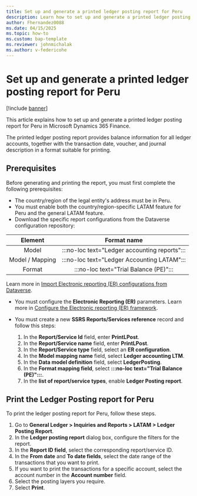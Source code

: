 ```yaml
---
title: Set up and generate a printed ledger posting report for Peru
description: Learn how to set up and generate a printed ledger posting report for Peru in Microsoft Dynamics 365 Finance.
author: Fhernandez0088
ms.date: 04/15/2025
ms.topic: how-to
ms.custom: bap-template
ms.reviewer: johnmichalak
ms.author: v-federicohe
---
```


# Set up and generate a printed ledger posting report for Peru

[!include [banner](../../includes/banner.md)]

This article explains how to set up and generate a printed ledger posting report for Peru in Microsoft Dynamics 365 Finance.

The printed ledger posting report provides balance information for all ledger accounts, together with the transaction date, voucher, and journal description in a format suitable for printing.

## Prerequisites

Before generating and printing the report, you must first complete the following prerequisites:
- The country/region of the legal entity's address must be in Peru. 
- You must enable both the country/region-specific LATAM feature for Peru and the general LATAM feature.
- Download the specific report configurations from the Dataverse configuration repository:

| Element |                    Format name                    |
|:-------:|:-------------------------------------------------:|
| Model   | :::no-loc text="Ledger accounting reports":::                               |
| Model / Mapping | :::no-loc text="Ledger Accounting LATAM"::: |
| Format  | :::no-loc text="Trial Balance (PE)":::                   |

Learn more in [Import Electronic reporting (ER) configurations from Dataverse](gsw-import-er-config-dataverse.md).
- You must configure the **Electronic Reporting (ER)** parameters. Learn more in [Configure the Electronic reporting (ER) framework](../../../fin-ops-core/dev-itpro/analytics/electronic-reporting-er-configure-parameters.md).
- You must create a new **SSRS Reports/Services reference** record and follow this steps:
  
  1. In the **Report/Service Id** field, enter **PrintLPost**.
  1. In the **Report/Service name** field, enter **PrintLPost**.
  1. In the **Report/Service type** field, select an **ER configuration**.
  1. In the **Model mapping name** field, select **Ledger accounting LTM**.
  1. In the **Data model definition** field, select **LedgerPosting**.
  1. In the **Format mapping field**, select **:::no-loc text="Trial Balance (PE)":::**.
  1. In the **list of report/service types**, enable **Ledger Posting report**.

## Print the Ledger Posting report for Peru

To print the ledger posting report for Peru, follow these steps.
1. Go to **General Ledger > Inquiries and Reports > LATAM > Ledger Posting Report**.
1. In the **Ledger posting report** dialog box, configure the filters for the report.
1. In the **Report ID field**, select the corresponding report/service ID.
1. In the **From date** and **To date fields**, select the date range of the transactions that you want to print.
1. If you want to print the transactions for a specific account, select the account number in the **Account number** field.
1. Select the posting layers you require.
1. Select **Print**.
